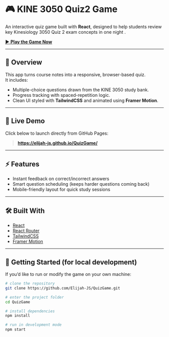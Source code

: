 # 🎮 KINE 3050 Quiz2 Game

An interactive quiz game built with **React**, designed to help students review key Kinesiology 3050 Quiz 2 exam concepts in one night .

[▶ **Play the Game Now**](https://elijah-js.github.io/QuizGame/)

---

## 📝 Overview
This app turns course notes into a responsive, browser-based quiz.  
It includes:
- Multiple-choice questions drawn from the KINE 3050 study bank.
- Progress tracking with spaced-repetition logic.
- Clean UI styled with **TailwindCSS** and animated using **Framer Motion**.

---

## 🚀 Live Demo
Click below to launch directly from GitHub Pages:
> **https://elijah-js.github.io/QuizGame/**

---

## ⚡ Features
- Instant feedback on correct/incorrect answers
- Smart question scheduling (keeps harder questions coming back)
- Mobile-friendly layout for quick study sessions

---

## 🛠️ Built With
- [React](https://react.dev/)
- [React Router](https://reactrouter.com/)
- [TailwindCSS](https://tailwindcss.com/)
- [Framer Motion](https://www.framer.com/motion/)

---

## 🧩 Getting Started (for local development)

If you’d like to run or modify the game on your own machine:

```bash
# clone the repository
git clone https://github.com/Elijah-JS/QuizGame.git

# enter the project folder
cd QuizGame

# install dependencies
npm install

# run in development mode
npm start

